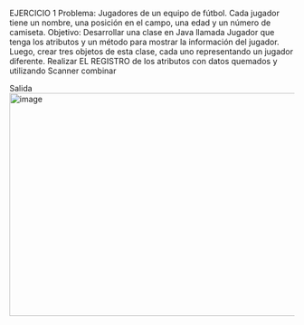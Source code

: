 EJERCICIO 1 
Problema: Jugadores de un equipo de fútbol. Cada jugador tiene un nombre, una posición en el campo, una edad y un número de camiseta. 
Objetivo: Desarrollar una clase en Java llamada Jugador que tenga los atributos y un método para mostrar la información del jugador. Luego, crear tres objetos de esta clase, cada uno representando un jugador diferente. 
Realizar EL REGISTRO de los atributos con datos quemados y utilizando Scanner combinar 

Salida 
<img width="610" height="394" alt="image" src="https://github.com/user-attachments/assets/a3a557ad-0df2-411e-b196-e523efd4b056" />

